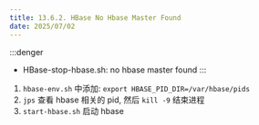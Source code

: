 ```yaml
---
title: 13.6.2. HBase No Hbase Master Found
date: 2025/07/02
---
```


:::denger
- HBase-stop-hbase.sh: no hbase master found
:::

1. `hbase-env.sh` 中添加: `export HBASE_PID_DIR=/var/hbase/pids`
2. `jps` 查看 hbase 相关的 pid, 然后 `kill -9` 结束进程
3. `start-hbase.sh` 启动 hbase

